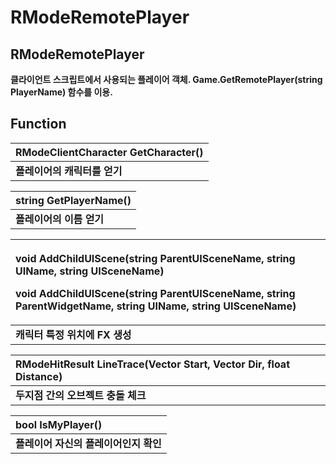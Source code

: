 # RModeRemotePlayer

## **RModeRemotePlayer**

**클라이언트 스크립트에서 사용되는 플레이어 객체. Game.GetRemotePlayer\(string PlayerName\) 함수를 이용.**



## **Function**

| **RModeClientCharacter GetCharacter\(\)** |
| :--- |
| **플레이어의 캐릭터를 얻기** |

| **string GetPlayerName\(\)** |
| :--- |
| **플레이어의 이름 얻기** |

<table>
  <thead>
    <tr>
      <th style="text-align:left">
        <p><b>void AddChildUIScene(string ParentUISceneName, string UIName, string UISceneName)</b>
        </p>
        <p><b>void AddChildUIScene(string ParentUISceneName, string ParentWidgetName, string UIName, string UISceneName)</b>
        </p>
      </th>
    </tr>
  </thead>
  <tbody>
    <tr>
      <td style="text-align:left"><b>캐릭터 특정 위치에 FX 생성</b>
      </td>
    </tr>
  </tbody>
</table>

| **RModeHitResult LineTrace\(Vector Start, Vector Dir, float Distance\)** |
| :--- |
| **두지점 간의 오브젝트 충돌 체크** |

| **bool IsMyPlayer\(\)** |
| :--- |
| **플레이어 자신의 플레이어인지 확인** |

